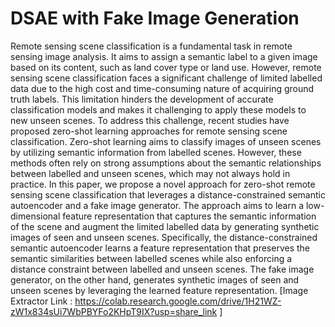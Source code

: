# DSAE with Fake Image Generation

Remote sensing scene classification is a fundamental task in remote sensing image analysis. It aims to assign a semantic label to a given image based on its content, such as land cover type or land use. However, remote sensing scene classification faces a significant challenge of limited labelled data due to the high cost and time-consuming nature of acquiring ground truth labels. This limitation hinders the development of accurate classification models and makes it challenging to apply these models to new unseen scenes.
To address this challenge, recent studies have proposed zero-shot learning approaches for remote sensing scene classification. Zero-shot learning aims to classify images of unseen scenes by utilizing semantic information from labelled scenes. However, these methods often rely on strong assumptions about the semantic relationships between labelled and unseen scenes, which may not always hold in practice.
In this paper, we propose a novel approach for zero-shot remote sensing scene classification that leverages a distance-constrained semantic autoencoder and a fake image generator. The approach aims to learn a low-dimensional feature representation that captures the semantic information of the scene and augment the limited labelled data by generating synthetic images of seen and unseen scenes. Specifically, the distance-constrained semantic autoencoder learns a feature representation that preserves the semantic similarities between labelled scenes while also enforcing a distance constraint between labelled and unseen scenes. The fake image generator, on the other hand, generates synthetic images of seen and unseen scenes by leveraging the learned feature representation.
[Image Extractor Link : https://colab.research.google.com/drive/1H21WZ-zW1x834sUi7WbPBYFo2KHpT9IX?usp=share_link ]
